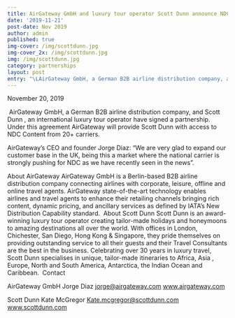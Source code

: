 ```yaml
---
title: AirGateway GmbH and luxury tour operator Scott Dunn announce NDC Partnership
date: '2019-11-21'
post-date: Nov 2019
author: admin
published: true
img-cover: /img/scottdunn.jpg
img-cover_2x: /img/scottdunn.jpg
img: /img/scottdunn.jpg
category: partnerships
layout: post
entry: "\LAirGateway GmbH, a German B2B airline distribution company, and Scott Dunn , an international luxury tour operator have signed a partnership. Under this agreement AirGateway will provide Scott Dunn with access to NDC Content from 20+ carriers."
---
```


November 20, 2019

 AirGateway GmbH, a German B2B airline distribution company, and Scott Dunn , an international luxury tour operator  have signed a partnership. Under this agreement AirGateway will provide Scott Dunn  with access to NDC Content from 20+ carriers.

AirGateway’s CEO and founder Jorge Diaz: “We are very glad to expand our customer base in the UK, being this a market where the national carrier is strongly pushing for NDC as we have recently seen in the news”.

About AirGateway AirGateway GmbH is a Berlin-based B2B airline distribution company connecting airlines with corporate, leisure, offline and online travel agents. AirGateway state-of-the-art technology enables airlines and travel agents to enhance their retailing channels bringing rich content, dynamic pricing, and ancillary services as defined by IATA’s New Distribution Capability standard.  About Scott Dunn
Scott Dunn is an award-winning luxury tour operator creating tailor-made holidays and honeymoons to amazing destinations all over the world. With offices in London, Chichester, San Diego, Hong Kong & Singapore, they pride themselves on providing outstanding service to all their guests and their Travel Consultants are the best in the business. Celebrating over 30 years in luxury travel, Scott Dunn specialises in unique, tailor-made itineraries to Africa, Asia , Europe, North and South  America, Antarctica,  the Indian Ocean and Caribbean.
 Contact 

AirGateway GmbH Jorge Diaz
jorge@airgateway.com www.airgateway.com

Scott Dunn
Kate McGregor
Kate.mcgregor@scottdunn.com
www.scottdunn.com
